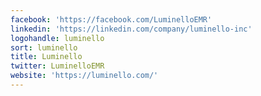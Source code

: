 ```yaml
---
facebook: 'https://facebook.com/LuminelloEMR'
linkedin: 'https://linkedin.com/company/luminello-inc'
logohandle: luminello
sort: luminello
title: Luminello
twitter: LuminelloEMR
website: 'https://luminello.com/'
---
```

